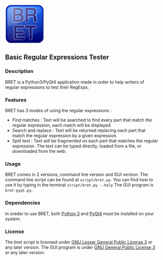 ![BRET logo](GUI/BRET-128.png)
## Basic Regular Expressions Tester
### Description
BRET is a Python3/PyQt4 application made in order to help writers of regular expressions to test their RegExps.
### Features
BRET has 3 modes of using the regular expressions :
* Find matches : Text will be searched to find every part that match the regular expression, each match will be displayed.
* Search and replace : Text will be returned replacing each part that match the regular expression by a given expression.
* Split text : Text will be fragmented on each part that matches the regular expression.
The text can be typed directly, loaded from a file, or downloaded from the web.
### Usage
BRET comes in 2 versions, command line version and GUI version.
The command line script can be found at `script/bret.py`. You can find how to use it by typing in the terminal `script/bret.py --help`
The GUI program is `bret-pyqt.py`.
### Dependencies
In oreder to use BRET, both [Python 3](https://www.python.org/downloads/) and [PyQt4](http://www.riverbankcomputing.com/software/pyqt/download) must be installed on your system.
### License
The bret script is licensed under [GNU Lesser General Public License 3](http://www.gnu.org/licenses/lgpl-3.0.html) or any later version.
The GUI program is under [GNU General Public License 3](http://www.gnu.org/licenses/gpl.html) or any later version.
